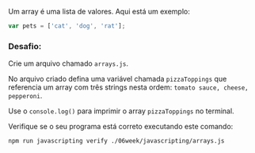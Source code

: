 Um array é uma lista de valores. Aqui está um exemplo:

```js
var pets = ['cat', 'dog', 'rat'];
```

### Desafio:

Crie um arquivo chamado `arrays.js`.

No arquivo criado defina uma variável chamada `pizzaToppings` que referencia um array com três strings nesta ordem: `tomato sauce, cheese, pepperoni`.

Use o `console.log()` para imprimir o array `pizzaToppings` no terminal.

Verifique se o seu programa está correto executando este comando:

```bash
npm run javascripting verify ./06week/javascripting/arrays.js
```
